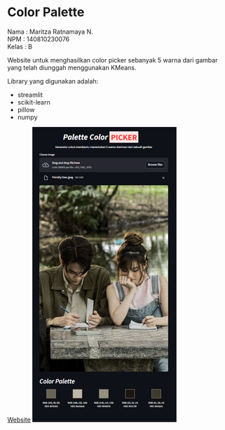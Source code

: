 # Color Palette
Nama    : Maritza Ratnamaya N.  
NPM     : 140810230076  
Kelas   : B

Website untuk menghasilkan color picker sebanyak 5 warna dari gambar yang telah diunggah menggunakan KMeans.  

Library yang digunakan adalah:  
+ streamlit
+ scikit-learn
+ pillow
+ numpy  

[Website](https://colorpalettepicker.streamlit.app/)
![Contoh](Contoh.png)